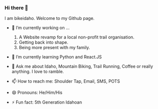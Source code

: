 ### Hi there 👋

I am bikeidaho. Welcome to my Github page.

- 🔭 I’m currently working on ...
   1. A Website revamp for a local non-profit trail organisation.
   1. Getting back into shape.
   1. Being more present with my family.

- 🌱 I’m currently learning Python and React.JS

- 💬 Ask me about Idaho, Mountain Biking, Trail Running, Coffee or really anything. I love to ramble.

- 📫 How to reach me: Shoulder Tap, Email, SMS, POTS

- 😄 Pronouns: He/Him/His

- ⚡ Fun fact: 5th Generation Idahoan

